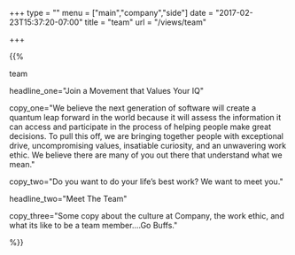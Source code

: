 +++
type = ""
menu = ["main","company","side"]
date = "2017-02-23T15:37:20-07:00"
title = "team"
url   = "/views/team"

+++

{{%

  team

  headline_one="Join a Movement that Values Your IQ"

  copy_one="We believe the next generation of software will create a quantum leap forward in the world because it will assess the information it can access and participate in the process of helping people make great decisions. To pull this off, we are bringing together people with exceptional drive, uncompromising values, insatiable curiosity, and an unwavering work ethic. We believe there are many of you out there that understand what we mean."

  copy_two="Do you want to do your life’s best work? We want to meet you."

  headline_two="Meet The Team"

  copy_three="Some copy about the culture at Company, the work ethic, and what its like to be a team member....Go Buffs."

%}}
